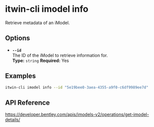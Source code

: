 # itwin-cli imodel info

Retrieve metadata of an iModel.

## Options

- **`--id`**  
  The ID of the iModel to retrieve information for.  
  **Type:** `string` **Required:** Yes

## Examples

```bash
itwin-cli imodel info --id "5e19bee0-3aea-4355-a9f0-c6df9989ee7d"
```

## API Reference

https://developer.bentley.com/apis/imodels-v2/operations/get-imodel-details/